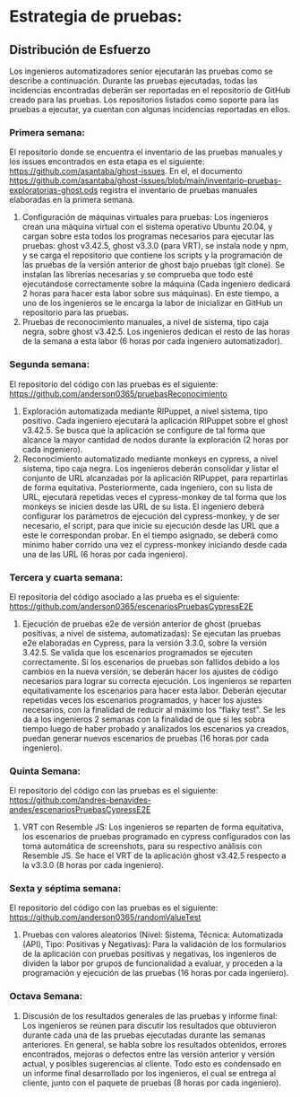 # Estrategia de pruebas:

## Distribución de Esfuerzo
Los ingenieros automatizadores senior ejecutarán las pruebas como se describe a continuación. Durante las pruebas ejecutadas, todas las incidencias encontradas deberán ser reportadas en el repositorio de GitHub creado para las pruebas. Los repositorios listados como soporte para las pruebas a ejecutar, ya cuentan con algunas incidencias reportadas en ellos.
### Primera semana: 
El repositorio donde se encuentra el inventario de las pruebas  manuales y los issues encontrados en esta etapa es el siguiente: https://github.com/asantaba/ghost-issues. En el, el documento https://github.com/asantaba/ghost-issues/blob/main/inventario-pruebas-exploratorias-ghost.ods registra el inventario de pruebas manuales elaboradas en la primera semana. <br>

1. Configuración de máquinas virtuales para pruebas: Los ingenieros crean una máquina virtual con el sistema operativo Ubuntu 20.04, y cargan sobre esta todos los programas necesarios para ejecutar las pruebas: ghost v3.42.5, ghost v3.3.0 (para VRT), se instala node y npm, y se carga el repositorio que contiene los scripts y la programación de las pruebas de la versión anterior de ghost bajo pruebas (git clone). Se instalan las librerías necesarias y se comprueba que todo esté ejecutándose correctamente sobre la máquina (Cada ingeniero dedicará 2 horas para hacer esta labor sobre sus máquinas). En este tiempo, a uno de los ingenieros se le encarga la labor de inicializar en GitHub un repositorio para las pruebas.
2. Pruebas de reconocimiento manuales, a nivel de sistema, tipo caja negra, sobre ghost v3.42.5. Los ingenieros dedican el resto de las horas de la semana a esta labor (6 horas por cada ingeniero automatizador). 
### Segunda semana:
El repositorio del código con las pruebas es el siguiente: https://github.com/anderson0365/pruebasReconocimiento <br>
1. Exploración automatizada mediante RIPuppet, a nivel sistema, tipo positivo. Cada ingeniero ejecutará la aplicación RIPuppet sobre el ghost v3.42.5. Se busca que la aplicación se configure de tal forma que alcance la mayor cantidad de nodos durante la exploración (2 horas por cada ingeniero). 
2. Reconocimiento automatizado mediante monkeys en cypress, a nivel sistema, tipo caja negra. Los ingenieros deberán consolidar y listar el conjunto de URL alcanzadas por la aplicación RIPuppet, para repartirlas de forma equitativa. Posteriormente, cada ingeniero, con su lista de URL, ejecutará repetidas veces el cypress-monkey de tal forma que los monkeys se inicien desde las URL de su lista. El ingeniero deberá configurar los parámetros de ejecución del cypress-monkey, y de ser necesario, el script, para que inicie su ejecución desde las URL que a este le correspondan probar. En el tiempo asignado, se deberá como mínimo haber corrido una vez el cypress-monkey iniciando desde cada una de las URL (6 horas por cada ingeniero). 
### Tercera y cuarta semana: 
El repositoria del código asociado a las prueba es el siguiente: https://github.com/anderson0365/escenariosPruebasCypressE2E <br>
1. Ejecución de pruebas e2e de versión anterior de ghost (pruebas positivas, a nivel de sistema, automatizadas): Se ejecutan las pruebas e2e elaboradas en Cypress, para la versión 3.3.0, sobre la versión 3.42.5. Se valida que los escenarios programados se ejecuten correctamente. Si los escenarios de pruebas son fallidos debido a los cambios en la nueva versión, se deberán hacer los ajustes de código necesarios para lograr su correcta ejecución. Los ingenieros se reparten equitativamente los escenarios para hacer esta labor. Deberán ejecutar repetidas veces los escenarios programados, y hacer los ajustes necesarios, con la finalidad de reducir al máximo los  “flaky test”. Se les da a los ingenieros 2 semanas con la finalidad de que si les sobra tiempo luego de haber probado y analizados los escenarios ya creados, puedan generar nuevos escenarios de pruebas (16 horas por cada ingeniero). 
### Quinta Semana: 
El repositorio del código con las pruebas es el siguiente: https://github.com/andres-benavides-andes/escenariosPruebasCypressE2E <br>
1. VRT con Resemble JS: Los ingenieros se reparten de forma equitativa, los escenarios de pruebas programado en cypress configurados con las toma automática de screenshots, para su respectivo análisis con Resemble JS. Se hace el VRT de la aplicación ghost v3.42.5 respecto a la v3.3.0 (8 horas por cada ingeniero). 
### Sexta y séptima semana:
El repositorio del código con las pruebas es el siguiente: https://github.com/anderson0365/randomValueTest 
1. Pruebas con valores aleatorios (Nivel: Sistema, Técnica: Automatizada (API), Tipo: Positivas y Negativas): Para la validación de los formularios de la aplicación con pruebas positivas y negativas, los ingenieros de dividen la labor por grupos de funcionalidad a evaluar, y proceden a la programación y ejecución de las pruebas (16 horas por cada ingeniero). 
### Octava Semana:
1. Discusión de los resultados generales de las pruebas y informe final: Los ingenieros se reúnen para discutir los resultados que obtuvieron durante cada una de las pruebas ejecutadas durante las semanas anteriores. En general, se habla sobre los resultados obtenidos, errores encontrados, mejoras o defectos entre las versión anterior y versión actual, y posibles sugerencias al cliente. Todo esto es condensado en un informe final desarrollado por los ingenieros, el cual se entrega al cliente, junto con el paquete de pruebas (8 horas por cada ingeniero).
